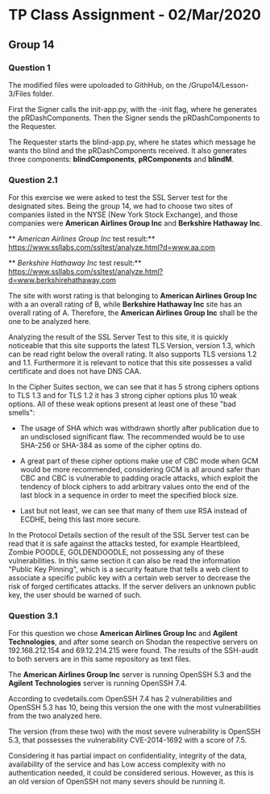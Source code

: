 # TP Class Assignment - 02/Mar/2020

## Group 14

### Question 1

The modified files were upoloaded to GithHub, on the /Grupo14/Lesson-3/Files folder.

First the Signer calls the init-app.py, with the -init flag, where he generates the pRDashComponents. Then the Signer sends the pRDashComponents to the Requester.

The Requester starts the blind-app.py, where he states which message he wants tho blind and the pRDashComponents received. It also generates three components: **blindComponents**, **pRComponents** and **blindM**.

### Question 2.1

For this exercise we were asked to test the SSL Server test for the designated sites. Being the group 14, we had to choose two sites of companies listed in the NYSE (New York Stock Exchange), and those companies were **American Airlines Group Inc** and **Berkshire Hathaway Inc**.

** *American Airlines Group Inc* test result:** https://www.ssllabs.com/ssltest/analyze.html?d=www.aa.com

** *Berkshire Hathaway Inc* test result:** https://www.ssllabs.com/ssltest/analyze.html?d=www.berkshirehathaway.com

The site with worst rating is that belonging to **American Airlines Group Inc** with a an overall rating of B, while **Berkshire Hathaway Inc** site has an overall rating of A.
Therefore, the **American Airlines Group Inc** shall be the one to be analyzed here.

Analyzing the result of the SSL Server Test to this site, it is quickly noticeable that this site supports the latest TLS Version, version 1.3, which can be read right below the overall rating. It also supports TLS versions 1.2 and 1.1. Furthermore it is relevant to notice that this site possesses a valid certificate and does not have DNS CAA.

In the Cipher Suites section, we can see that it has 5 strong ciphers options to TLS 1.3 and for TLS 1.2 it has 3 strong cipher options plus 10 weak options. All of these weak options present at least one of these "bad smells":

  * The usage of SHA which was withdrawn shortly after publication due to an undisclosed significant flaw. The recommended would be to use SHA-256 or SHA-384 as some of the cipher optins do.

  * A great part of these cipher options make use of CBC mode when GCM would be more recommended, considering GCM is all around safer than CBC and CBC is vulnerable to padding oracle attacks, which exploit the tendency of block ciphers to add arbitrary values onto the end of the last block in a sequence in order to meet the specified block size.

  * Last but not least, we can see that many of them use RSA instead of ECDHE, being this last more secure.

  In the Protocol Details section of the result of the SSL Server test can be read that it is safe against the attacks tested, for example Heartbleed, Zombie POODLE, GOLDENDOODLE, not possessing any of these vulnerabilities.
  In this same section it can also be read the information "Public Key Pinning", which is a security feature that tells a web client to associate a specific public key with a certain web server to decrease the risk of forged certificates attacks. If the server delivers an unknown public key, the user should be warned of such.


### Question 3.1

For this question we chose **American Airlines Group Inc** and **Agilent Technologies**, and after some search on Shodan the respective servers on 192.168.212.154 and 69.12.214.215 were found. The results of the SSH-audit to both servers are in this same repository as text files.

The **American Airlines Group Inc** server is running OpenSSH 5.3 and the **Agilent Technologies** server is running OpenSSH 7.4.

According to cvedetails.com OpenSSH 7.4 has 2 vulnerabilities and OpenSSH 5.3 has 10, being this version the one with the most vulnerabilities from the two analyzed here.

The version (from these two) with the most severe vulnerability is OpenSSH 5.3, that possesses the vulnerability CVE-2014-1692 with a score of 7.5.

Considering it has partial impact on confidentiality, integrity of the data, availability of the service and has Low access complexity with no authentication needed, it could be considered serious. However, as this is an old version of OpenSSH not many severs should be running it.
